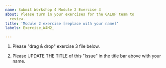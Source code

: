 ```yaml
---
name: Submit Workshop 4 Module 2 Exercise 3
about: Please turn in your exercises for the GALUP team to
  review.
title: 'Module 2 exercise [replace with your name]'
labels: Exercise_W4M2_

---
```


1. Please "drag & drop" exercise 3 file below.

2. Please UPDATE THE TITLE of this "Issue" in the title bar above with your name.
